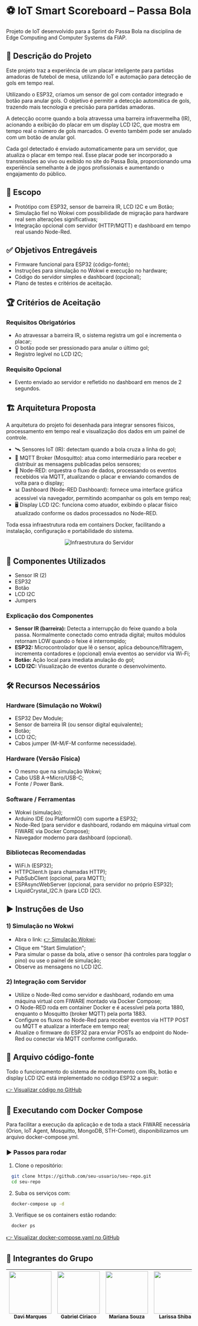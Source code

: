 # ⚽ IoT Smart Scoreboard – Passa Bola

Projeto de IoT desenvolvido para a Sprint do Passa Bola na disciplina de Edge Computing and Computer Systems da FIAP.

## 📝 Descrição do Projeto

Este projeto traz a experiência de um placar inteligente para partidas amadoras de futebol de mesa, utilizando IoT e automação para detecção de gols em tempo real.

Utilizando o ESP32, criamos um sensor de gol com contador integrado e botão para anular gols. O objetivo é permitir a detecção automática de gols, trazendo mais tecnologia e precisão para partidas amadoras.

A detecção ocorre quando a bola atravessa uma barreira infravermelha (IR), acionando a exibição do placar em um display LCD I2C, que mostra em tempo real o número de gols marcados. O evento também pode ser anulado com um botão de anular gol.

Cada gol detectado é enviado automaticamente para um servidor, que atualiza o placar em tempo real. Esse placar pode ser incorporado a transmissões ao vivo ou exibido no site do Passa Bola, proporcionando uma experiência semelhante à de jogos profissionais e aumentando o engajamento do público.

## 🎯 Escopo

- Protótipo com ESP32, sensor de barreira IR, LCD I2C e um Botão;
- Simulação fiel no Wokwi com possibilidade de migração para hardware real sem alterações significativas;
- Integração opcional com servidor (HTTP/MQTT) e dashboard em tempo real usando Node-Red.

## ✅ Objetivos Entregáveis

- Firmware funcional para ESP32 (código-fonte);
- Instruções para simulação no Wokwi e execução no hardware;
- Código do servidor simples e dashboard (opcional);
- Plano de testes e critérios de aceitação.

## 🏆 Critérios de Aceitação

### Requisitos Obrigatórios
- Ao atravessar a barreira IR, o sistema registra um gol e incrementa o placar;
- O botão pode ser pressionado para anular o último gol;
- Registro legível no LCD I2C;

### Requisito Opcional
- Evento enviado ao servidor e refletido no dashboard em menos de 2 segundos.

## 🏗️ Arquitetura Proposta
A arquitetura do projeto foi desenhada para integrar sensores físicos, processamento em tempo real e visualização dos dados em um painel de controle.

- 🛰️ Sensores IoT (IR): detectam quando a bola cruza a linha do gol;
- 📡 MQTT Broker (Mosquitto): atua como intermediário para receber e distribuir as mensagens publicadas pelos sensores;
- 🔄 Node-RED: orquestra o fluxo de dados, processando os eventos recebidos via MQTT, atualizando o placar e enviando comandos de volta para o display;
- 📊 Dashboard (Node-RED Dashboard): fornece uma interface gráfica acessível via navegador, permitindo acompanhar os gols em tempo real;
- 🖥️ Display LCD I2C: funciona como atuador, exibindo o placar físico atualizado conforme os dados processados no Node-RED.

Toda essa infraestrutura roda em containers Docker, facilitando a instalação, configuração e portabilidade do sistema.

<div align="center">
  
  ![Infraestrutura do Servidor](imgs/Arquitetura%20IoT%20Fiware.png)
  
</div>


## 🧰 Componentes Utilizados

- Sensor IR (2)
- ESP32
- Botão
- LCD I2C
- Jumpers

### Explicação dos Componentes

- **Sensor IR (barreira):** Detecta a interrupção do feixe quando a bola passa. Normalmente conectado como entrada digital; muitos módulos retornam LOW quando o feixe é interrompido;
- **ESP32:** Microcontrolador que lê o sensor, aplica debounce/filtragem, incrementa contadores e (opcional) envia eventos ao servidor via Wi-Fi;
- **Botão:** Ação local para imediata anulação do gol;
- **LCD I2C:** Visualização de eventos durante o desenvolvimento.

## 🛠️ Recursos Necessários

### Hardware (Simulação no Wokwi)

- ESP32 Dev Module;
- Sensor de barreira IR (ou sensor digital equivalente);
- Botão;
- LCD I2C;
- Cabos jumper (M-M/F-M conforme necessidade).

### Hardware (Versão Física)

- O mesmo que na simulação Wokwi;
- Cabo USB A→Micro/USB-C;
- Fonte / Power Bank.

### Software / Ferramentas

- Wokwi (simulação);
- Arduino IDE (ou PlatformIO) com suporte a ESP32;
- Node-Red (para servidor e dashboard, rodando em máquina virtual com FIWARE via Docker Compose);
- Navegador moderno para dashboard (opcional).

### Bibliotecas Recomendadas

- WiFi.h (ESP32);
- HTTPClient.h (para chamadas HTTP);
- PubSubClient (opcional, para MQTT);
- ESPAsyncWebServer (opcional, para servidor no próprio ESP32);
- LiquidCrystal_I2C.h (para LCD I2C).

## ▶️ Instruções de Uso

### 1) Simulação no Wokwi

- Abra o link: [👉 Simulação Wokwi](https://wokwi.com/projects/441846636237669377);
- Clique em "Start Simulation";
- Para simular o passe da bola, ative o sensor (há controles para togglar o pino) ou use o painel de simulação;
- Observe as mensagens no LCD I2C.

### 2) Integração com Servidor 

- Utilize o Node-Red como servidor e dashboard, rodando em uma máquina virtual com FIWARE montado via Docker Compose;
- O Node-RED roda em container Docker e é acessível pela porta 1880, enquanto o Mosquitto (broker MQTT) pela porta 1883.
- Configure os fluxos no Node-Red para receber eventos via HTTP POST ou MQTT e atualizar a interface em tempo real;
- Atualize o firmware do ESP32 para enviar POSTs ao endpoint do Node-Red ou conectar via MQTT conforme configurado.

## 📄 Arquivo código-fonte

Todo o funcionamento do sistema de monitoramento com IRs, botão e display LCD I2C está implementado no código ESP32 a seguir:

[👉 Visualizar código no GitHub](imgs/codigo_fonte.cpp)

## 🐳 Executando com Docker Compose

Para facilitar a execução da aplicação e de toda a stack FIWARE necessária (Orion, IoT Agent, Mosquitto, MongoDB, STH-Comet), disponibilizamos um arquivo docker-compose.yml.

### ▶️ Passos para rodar

1) Clone o repositório:

```bash
  git clone https://github.com/seu-usuario/seu-repo.git
  cd seu-repo
```

2) Suba os serviços com:

```bash
  docker-compose up -d
```

3) Verifique se os containers estão rodando:

```bash
  docker ps
```

[👉 Visualizar docker-compose.yaml no GitHub](./docker-compose.yaml)

## 👥 Integrantes do Grupo

| [<img loading="lazy" src="https://github.com/DaviMunhoz1005.png" width=115><br><sub>Davi Marques</sub>](https://github.com/DaviMunhoz1005) |  [<img loading="lazy" src="https://github.com/Gabsgc01.png" width=115><br><sub>Gabriel Ciriaco</sub>](https://github.com/Gabsgc01) | [<img loading="lazy" src="https://github.com/MariFranca.png" width=115><br><sub>Mariana Souza</sub>](https://github.com/MariFranca) | [<img loading="lazy" src="https://github.com/larissashiba.png" width=115><br><sub>Larissa Shiba</sub>](https://github.com/larissashiba) | [<img loading="lazy" src="https://github.com/Mafraaa.png" width=115><br><sub>Vinicius Mafra</sub>](https://github.com/Mafraaa) | 
| :---: | :---: | :---: | :---: | :---: |
